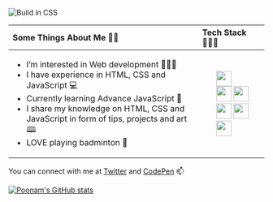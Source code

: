 ![Build in CSS](https://user-images.githubusercontent.com/77884951/182932515-abbe40c5-3464-48d5-bd9b-8fa5483b5767.JPG)

<table role="table">
            <thead>
                <tr>
                    <th align="left">Some Things About Me 👩‍💼</th>
                    <th align="left">Tech Stack 👩🏻‍💻 </th>
                </tr>
            </thead>
        <tbody>
            <tr>
                <td align="left">
                    <ul>
                        <li> I’m interested in Web development 👩🏻‍⚕️  </li>
                        <li> I have experience in HTML, CSS and JavaScript 💻 </li>
                        <li> Currently learning Advance JavaScript 📝 </li>
                        <li> I share my knowledge on HTML, CSS and JavaScript in form of tips, projects and art 🕮 </li>
                        <li> LOVE playing badminton 🏸 </li>
                    </ul>
                </td>
                <td align="left">
                     <ul>
                        <img src="https://user-images.githubusercontent.com/77884951/182854355-583eff33-c3e0-43f7-a4f5-4b646878fb87.JPG" height = "30em" />
                        <br>
                        <img src="https://user-images.githubusercontent.com/77884951/182856114-cfdb3630-7a7e-4043-b668-3434e1969e75.JPG" height = "30em" />
                        <img src="https://user-images.githubusercontent.com/77884951/182856251-f060a3b9-e3da-4864-80b3-26af0279157f.JPG" height = "30em"/>
                        <img src="https://user-images.githubusercontent.com/77884951/182856526-cbccb94b-992a-4e28-b3a0-db34e692a4c8.JPG" height = "30em"/> 
                        <img src="https://user-images.githubusercontent.com/77884951/182857571-75c01d51-ddd4-4205-b9fb-cb98c878068d.JPG" height = "30em"/>
                        <img src="https://user-images.githubusercontent.com/77884951/182858097-b5eeb055-3024-43fe-886c-7410333c9212.JPG" height = "30em"/>
                    </ul>
                </td>
            </tr>
            </tbody>
        </table>
        
        
You can connect with me at [Twitter](https://twitter.com/CodeByPoonam) and [CodePen](https://codepen.io/poonam-adlakha) 📫

[![Poonam's GitHub stats](https://github-readme-stats.vercel.app/api?username=poonam-adlakha)](https://github.com/anuraghazra/github-readme-stats)

<!--START_SECTION:activity-->

<!---
poonam-adlakha/poonam-adlakha is a ✨ special ✨ repository because its `README.md` (this file) appears on your GitHub profile.
You can click the Preview link to take a look at your changes.
--->
